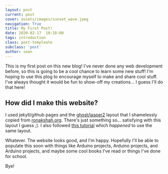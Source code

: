 ```yaml
---
layout: post
current: post
cover: assets/images/sunset_wave.jpeg
navigation: True
title: My First Post!
date: 2020-02-17  10:18:00
tags: introduction
class: post-templeate
subclass: 'post'
author: sean
---
```


This is my first post on this new blog! I've never done any web development before, so this is going to be a cool chance to learn some new stuff! I'm hoping to use this plog to encourage myself to make and share cool stuff. I've always thought it would be fun to show-off my creations... I guess I'll do that here!

## How did I make this website? 
I used jekyll/github pages and the [ghost/jasper2](https://github.com/jekyller/jasper2) layout that I shamelessly copied from [ronakshah.org](https://ronakshah.org). There's just something so... satisfying with this layout I guess ;). I also followed [this tutorial](https://asw.in/blog/Easiest-Way-To-Create-A-Jekyll-Blog) which *happened* to use the same layout. 

Whatever. The website looks good, and I'm happy. Hopefully I'll be able to populate this soon with things like Arduino projects, Arduino projects, and Arduino projects, and maybe some cool books I've read or things I've done for school. 

Bye!
